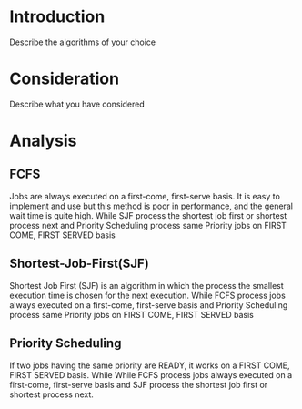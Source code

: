# Introduction

Describe the algorithms of your choice

# Consideration

Describe what you have considered

# Analysis

## FCFS
Jobs are always executed on a first-come, first-serve basis. It is easy to implement and use but this method is poor in performance, and the general wait time is quite high. While SJF process the shortest job first or shortest process next and Priority Scheduling process same Priority jobs on FIRST COME, FIRST SERVED basis


## Shortest-Job-First(SJF)

Shortest Job First (SJF) is an algorithm in which the process the smallest execution time is chosen for the next execution. While FCFS process jobs always executed on a first-come, first-serve basis and Priority Scheduling process same Priority jobs on FIRST COME, FIRST SERVED basis

## Priority Scheduling

If two jobs having the same priority are READY, it works on a FIRST COME, FIRST SERVED basis. While While FCFS process jobs always executed on a first-come, first-serve basis and SJF process the shortest job first or shortest process next.  

